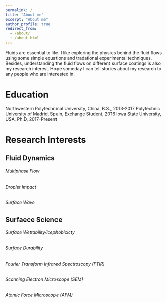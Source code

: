 ```yaml
---
permalink: /
title: "About me"
excerpt: "About me"
author_profile: true
redirect_from: 
  - /about/
  - /about.html
---
```


Fluids are essential to life. I like exploring the physics behind the fluid flows using some simple equations and tradational experimental techniques. Besides, understanding the fluid flows on different surface coatings is also my research interest. Hope someday I can tell stories about my research to any people who are interested in.

# Education

  Northwestern Polytechnical University, China, B.S., 2013-2017
  Polytechnic University of Madrid, Spain, Exchange Student, 2016
  Iowa State University, USA, Ph.D, 2017-Present

# Research Interests

## Fluid Dynamics
###### Multiphase Flow
###### Droplet Impact
###### Surface Wave

## Surfaece Science
###### Surface Wettability/Icephobicicty
###### Surface Durability
###### Fourier Transform Infrared Spectroscopy (FTIR)
###### Scanning Electron Microscope (SEM)
###### Atomic Force Microscope (AFM)

